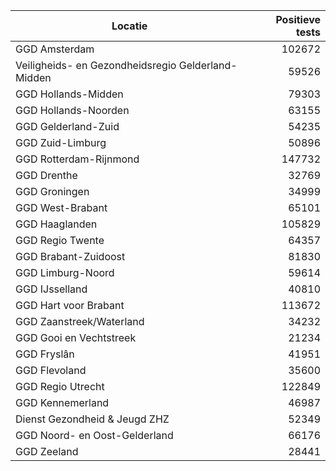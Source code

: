 | Locatie | Positieve tests |
|---------|----------------:|
| GGD Amsterdam                            | 102672 |
| Veiligheids- en Gezondheidsregio Gelderland-Midden | 59526 |
| GGD Hollands-Midden                      | 79303 |
| GGD Hollands-Noorden                     | 63155 |
| GGD Gelderland-Zuid                      | 54235 |
| GGD Zuid-Limburg                         | 50896 |
| GGD Rotterdam-Rijnmond                   | 147732 |
| GGD Drenthe                              | 32769 |
| GGD Groningen                            | 34999 |
| GGD West-Brabant                         | 65101 |
| GGD Haaglanden                           | 105829 |
| GGD Regio Twente                         | 64357 |
| GGD Brabant-Zuidoost                     | 81830 |
| GGD Limburg-Noord                        | 59614 |
| GGD IJsselland                           | 40810 |
| GGD Hart voor Brabant                    | 113672 |
| GGD Zaanstreek/Waterland                 | 34232 |
| GGD Gooi en Vechtstreek                  | 21234 |
| GGD Fryslân                              | 41951 |
| GGD Flevoland                            | 35600 |
| GGD Regio Utrecht                        | 122849 |
| GGD Kennemerland                         | 46987 |
| Dienst Gezondheid & Jeugd ZHZ            | 52349 |
| GGD Noord- en Oost-Gelderland            | 66176 |
| GGD Zeeland                              | 28441 |
